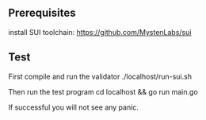


## Prerequisites
install SUI toolchain: https://github.com/MystenLabs/sui


## Test

First compile and run the validator
./localhost/run-sui.sh

Then run the test program
cd localhost && go run main.go

If successful you will not see any panic.
